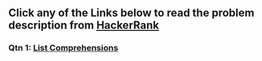 ## Click any of the Links below to read the problem description from [HackerRank](https://www.hackerrank.com/)
### Qtn 1: [List Comprehensions](https://www.hackerrank.com/challenges/list-comprehensions/problem?isFullScreen=true)
